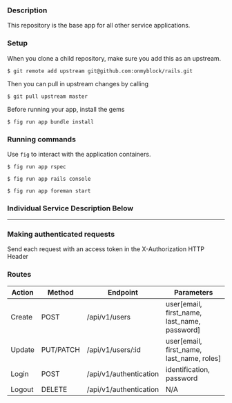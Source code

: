 ### Description
This repository is the base app for all other service applications.

### Setup
When you clone a child repository, make sure you add this as an upstream.

```
$ git remote add upstream git@github.com:onmyblock/rails.git
```

Then you can pull in upstream changes by calling
```
$ git pull upstream master
```

Before running your app, install the gems
```
$ fig run app bundle install
```

### Running commands
Use `fig` to interact with the application containers.

```
$ fig run app rspec
```

```
$ fig run app rails console
```

```
$ fig run app foreman start
```

### Individual Service Description Below
---
### Making authenticated requests
Send each request with an access token in the X-Authorization HTTP Header

### Routes
Action | Method | Endpoint | Parameters
--- | --- | --- | ---
Create | POST | /api/v1/users | user[email, first_name, last_name, password]
Update | PUT/PATCH | /api/v1/users/:id | user[email, first_name, last_name, roles]
Login | POST | /api/v1/authentication | identification, password
Logout | DELETE | /api/v1/authentication | N/A
